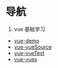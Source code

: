 # 导航

1. vue 基础学习

- [vue-demo](./vue-基础/vueDemo_README.md)
- [vue-vueSource](./vue-基础/vueSource_README.md)
- [vue-vueTest](./vue-基础/vueTest_README.md)
- [vue-vuex](./vue-基础/vuex_README.md)